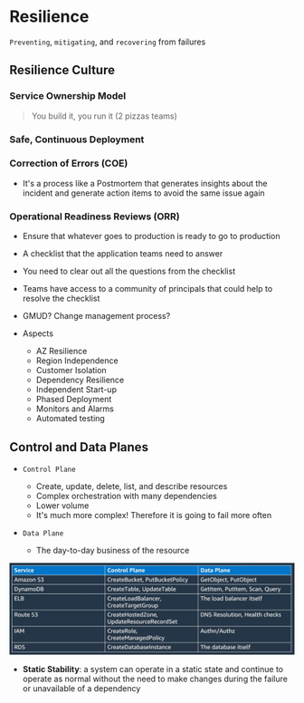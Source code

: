 # Resilience

`Preventing`, `mitigating`, and `recovering` from failures

## Resilience Culture

### Service Ownership Model

> You build it, you run it (2 pizzas teams)

### Safe, Continuous Deployment

### Correction of Errors (COE)

- It's a process like a Postmortem that generates insights about the incident and generate action items to avoid the same issue again

### Operational Readiness Reviews (ORR)

- Ensure that whatever goes to production is ready to go to production
- A checklist that the application teams need to answer
- You need to clear out all the questions from the checklist
- Teams have access to a community of principals that could help to resolve the checklist
- GMUD? Change management process?

- Aspects
  - AZ Resilience
  - Region Independence
  - Customer Isolation
  - Dependency Resilience
  - Independent Start-up
  - Phased Deployment
  - Monitors and Alarms
  - Automated testing

## Control and Data Planes

- `Control Plane`
  - Create, update, delete, list, and describe resources
  - Complex orchestration with many dependencies
  - Lower volume
  - It's much more complex! Therefore it is going to fail more often

- `Data Plane`
  - The day-to-day business of the resource

![Control Plane vs. Data Plane](.images/control-plane-data-plane.png)

- **Static Stability**: a system can operate in a static state and continue to operate as normal without the need to make changes during the failure or unavailable of a dependency
